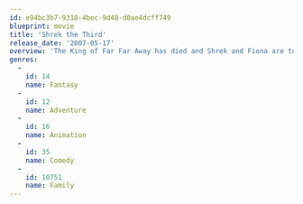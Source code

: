 ```yaml
---
id: e94bc3b7-9318-4bec-9d40-d0ae4dcff749
blueprint: movie
title: 'Shrek the Third'
release_date: '2007-05-17'
overview: 'The King of Far Far Away has died and Shrek and Fiona are to become King &amp; Queen. However, Shrek wants to return to his cozy swamp and live in peace and quiet, so when he finds out there is another heir to the throne, they set off to bring him back to rule the kingdom.'
genres:
  -
    id: 14
    name: Fantasy
  -
    id: 12
    name: Adventure
  -
    id: 16
    name: Animation
  -
    id: 35
    name: Comedy
  -
    id: 10751
    name: Family
---
```

